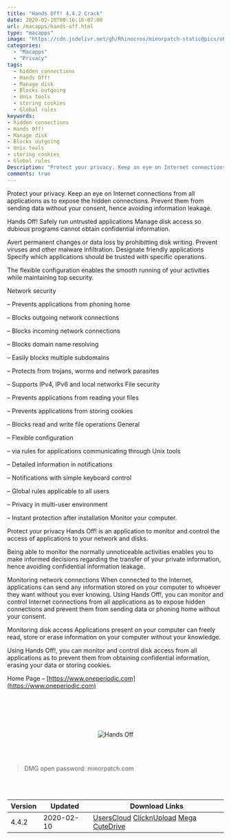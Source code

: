 ```yaml
---
title: "Hands Off! 4.4.2 Crack"
date: 2020-02-10T00:16:16-07:00
url: /macapps/hands-off.html
type: "macapps"
image: "https://cdn.jsdelivr.net/gh/Rhinocros/minorpatch-static@pics/uPic/9SbFX5.jpg"
categories:
  - "Macapps"
  - "Privacy"
tags:
  - hidden connections
  - Hands Off!
  - Manage disk
  - Blocks outgoing
  - Unix tools
  - storing cookies
  - Global rules
keywords:
- hidden connections
- Hands Off!
- Manage disk
- Blocks outgoing
- Unix tools
- storing cookies
- Global rules
Description: "Protect your privacy. Keep an eye on Internet connections from all applications as to expose the hidden connections. Prevent them from sending data without your consent, hence avoiding information leakage."
comments: true
---
```


Protect your privacy. Keep an eye on Internet connections from all applications as to expose the hidden connections. Prevent them from sending data without your consent, hence avoiding information leakage.

Hands Off! Safely run untrusted applications Manage disk access so dubious programs cannot obtain confidential information.

Avert permanent changes or data loss by prohibitting disk writing. Prevent viruses and other malware infiltration. Designate friendly applications Specify which applications should be trusted with specific operations.

The flexible configuration enables the smooth running of your activities while maintaining top security.

Network security

– Prevents applications from phoning home

– Blocks outgoing network connections

– Blocks incoming network connections

– Blocks domain name resolving

– Easily blocks multiple subdomains

– Protects from trojans, worms and network parasites

– Supports IPv4, IPv6 and local networks File security

– Prevents applications from reading your files

– Prevents applications from storing cookies

– Blocks read and write file operations General

– Flexible configuration

– via rules for applications communicating through Unix tools

– Detailed information in notifications

– Notifications with simple keyboard control

– Global rules applicable to all users

– Privacy in multi-user environment

– Instant protection after installation Monitor your computer.

Protect your privacy Hands Off! is an application to monitor and control the access of applications to your network and disks.

Being able to monitor the normally unnoticeable activities enables you to make informed decisions regarding the transfer of your private information, hence avoiding confidential information leakage.

Monitoring network connections When connected to the Internet, applications can send any information stored on your computer to whoever they want without you ever knowing. Using Hands Off!, you can monitor and control Internet connections from all applications as to expose hidden connections and prevent them from sending data or phoning home without your consent.

Monitoring disk access Applications present on your computer can freely read, store or erase information on your computer without your knowledge.

Using Hands Off!, you can monitor and control disk access from all applications as to prevent them from obtaining confidential information, erasing your data or storing cookies.



Home Page – [https://www.oneperiodic.com](https://www.oneperiodic.com)

<br/>
<br/>
<script async src="https://pagead2.googlesyndication.com/pagead/js/adsbygoogle.js"></script>
<ins class="adsbygoogle"
     style="display:block; text-align:center;"
     data-ad-layout="in-article"
     data-ad-format="fluid"
     data-ad-client="ca-pub-8746275014476192"
     data-ad-slot="5144997159"></ins>
<script>
     (adsbygoogle = window.adsbygoogle || []).push({});
</script>
<br/>
<br/>


<center>

![Hands Off](https://cdn.jsdelivr.net/gh/Rhinocros/minorpatch-static@pics/uPic/nQQARp.jpg)

</center>

<br/>
<br/>


> DMG open password: minorpatch.com

<br/>

<br/>
<div id="history_version" class="history_version">

| Version | Updated | Download Links |
| ---- | ---- | ---- |
| 4.4.2 | 2020-02-10 | [UsersCloud](https://ouo.io/yNKJ0M)   [ClicknUpload](https://ouo.io/m9ThHm)   [Mega](https://ouo.io/u2bkWD)   [CuteDrive](https://ouo.io/vPvia0) |

</div>
